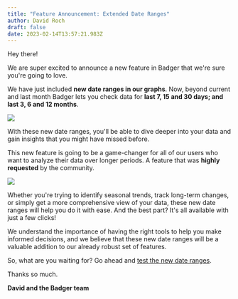 ```yaml
---
title: "Feature Announcement: Extended Date Ranges"
author: David Roch
draft: false
date: 2023-02-14T13:57:21.983Z
---
```

Hey there!

We are super excited to announce a new feature in Badger that we're sure you're going to love. 

We have just included **new date ranges in our graphs**. Now, beyond current and last month Badger lets you check data for **last 7, 15 and 30 days; and last 3, 6 and 12 months**.

![](/img/updates/screenshot-2023-02-14-at-15.02.54.png)

With these new date ranges, you'll be able to dive deeper into your data and gain insights that you might have missed before.

This new feature is going to be a game-changer for all of our users who want to analyze their data over longer periods. A feature that was **highly requested** by the community.

![](/img/updates/screenshot-2023-02-14-at-15.04.46.png)

Whether you're trying to identify seasonal trends, track long-term changes, or simply get a more comprehensive view of your data, these new date ranges will help you do it with ease. And the best part? It's all available with just a few clicks!

We understand the importance of having the right tools to help you make informed decisions, and we believe that these new date ranges will be a valuable addition to our already robust set of features.

So, what are you waiting for? Go ahead and [test the new date ranges](https://app.getbadger.io/).

Thanks so much.

**David and the Badger team**